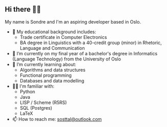 ## Hi there 👋🤓

My name is Sondre and I'm an aspiring developer based in Oslo.

- 📖 My educational background includes:
	- Trade certificate in Computer Electronics
	- BA degree in Linguistics with a 40-credit group (minor) in Rhetoric, Language and Communication
- 🔭 I’m currently on my final year of a bachelor's degree in Informatics (Language Technology) from the University of Oslo
- 🌱 I’m currently learning about:
	- Algorithms and data structures
	- Functional programming
	- Databases and data modelling
- 🧑‍💻 I'm familiar with:
  - Python
  - Java
  - LISP / Scheme (R5RS)
  - SQL (Postgres)
  - LaTeX 
- 📫 How to reach me: [sosttal@outlook.com](mailto:sosttal@outlook.com)
